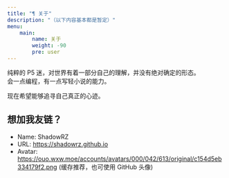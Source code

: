 ```yaml
---
title: "¶ 关于"
description: "（以下内容基本都是暂定）"
menu:
    main:
        name: 关于
        weight: -90
        pre: user
---
```


纯粹的 P5 迷，对世界有着一部分自己的理解，并没有绝对确定的形态。  
会一点编程，有一点写轻小说的能力。

现在希望能够追寻自己真正的心迹。

## 想加我友链？

* Name: ShadowRZ
* URL: https://shadowrz.github.io
* Avatar: https://ouo.wxw.moe/accounts/avatars/000/042/613/original/c154d5eb334179f2.png (缓存推荐，也可使用 GitHub 头像)
